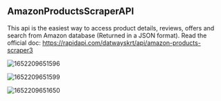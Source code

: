 ## AmazonProductsScraperAPI
This api is the easiest way to access product details, reviews, offers and search from Amazon database (Returned in a JSON format).
Read the official doc: https://rapidapi.com/datwayskrt/api/amazon-products-scraper3


![1652209651596](https://user-images.githubusercontent.com/49740149/175571608-b78c34d7-c827-4eb5-8ebc-453202b422ff.jpg)

![1652209651599](https://user-images.githubusercontent.com/49740149/175571619-0eb1ae03-f495-4460-8830-ad4a0693ee28.jpg)

![1652209651650](https://user-images.githubusercontent.com/49740149/175571626-20ae7618-2542-4af7-a37e-4ed791051bb9.jpg)
